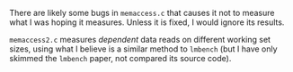 There are likely some bugs in `memaccess.c` that causes it not to
measure what I was hoping it measures.  Unless it is fixed, I would
ignore its results.

`memaccess2.c` measures _dependent_ data reads on different working set
sizes, using what I believe is a similar method to `lmbench` (but I
have only skimmed the `lmbench` paper, not compared its source code).

